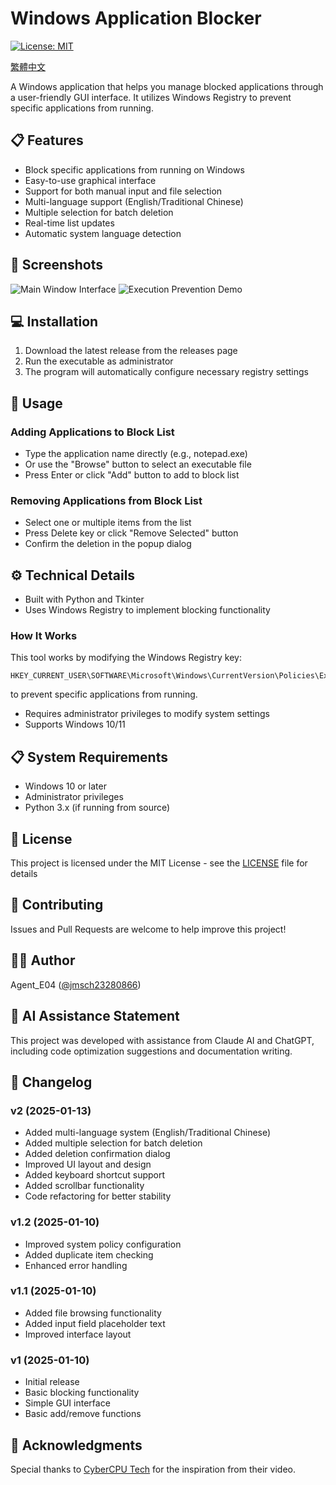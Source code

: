 # Windows Application Blocker

[![License: MIT](https://img.shields.io/badge/License-MIT-yellow.svg)](https://opensource.org/licenses/MIT)

[繁體中文](README_zh.md)

A Windows application that helps you manage blocked applications through a user-friendly GUI interface. It utilizes Windows Registry to prevent specific applications from running.

## 📋 Features

- Block specific applications from running on Windows
- Easy-to-use graphical interface
- Support for both manual input and file selection
- Multi-language support (English/Traditional Chinese)
- Multiple selection for batch deletion
- Real-time list updates
- Automatic system language detection

## 📸 Screenshots

![Main Window Interface](https://github.com/user-attachments/assets/3e1446d8-4547-4fc3-aa6e-9451a8918c16)
![Execution Prevention Demo](https://github.com/user-attachments/assets/2aa3a050-1b50-454f-8e2c-f18c850c7fe1)

## 💻 Installation

1. Download the latest release from the releases page
2. Run the executable as administrator
3. The program will automatically configure necessary registry settings

## 📖 Usage

### Adding Applications to Block List
- Type the application name directly (e.g., notepad.exe)
- Or use the "Browse" button to select an executable file
- Press Enter or click "Add" button to add to block list

### Removing Applications from Block List
- Select one or multiple items from the list
- Press Delete key or click "Remove Selected" button
- Confirm the deletion in the popup dialog

## ⚙️ Technical Details

- Built with Python and Tkinter
- Uses Windows Registry to implement blocking functionality
### How It Works

This tool works by modifying the Windows Registry key:

```
HKEY_CURRENT_USER\SOFTWARE\Microsoft\Windows\CurrentVersion\Policies\Explorer\DisallowRun
```
to prevent specific applications from running.
- Requires administrator privileges to modify system settings
- Supports Windows 10/11

## 📋 System Requirements

- Windows 10 or later
- Administrator privileges
- Python 3.x (if running from source)

## 📜 License

This project is licensed under the MIT License - see the [LICENSE](LICENSE) file for details

## 🤝 Contributing

Issues and Pull Requests are welcome to help improve this project!

## 👨‍💻 Author

Agent_E04 ([@jmsch23280866](https://github.com/jmsch23280866))

## 🤖 AI Assistance Statement

This project was developed with assistance from Claude AI and ChatGPT, including code optimization suggestions and documentation writing.

## 📝 Changelog

### v2 (2025-01-13)
- Added multi-language system (English/Traditional Chinese)
- Added multiple selection for batch deletion
- Added deletion confirmation dialog
- Improved UI layout and design
- Added keyboard shortcut support
- Added scrollbar functionality
- Code refactoring for better stability

### v1.2 (2025-01-10)
- Improved system policy configuration
- Added duplicate item checking
- Enhanced error handling

### v1.1 (2025-01-10)
- Added file browsing functionality
- Added input field placeholder text
- Improved interface layout

### v1 (2025-01-10)
- Initial release
- Basic blocking functionality
- Simple GUI interface
- Basic add/remove functions

## 🙏 Acknowledgments

Special thanks to [CyberCPU Tech](https://youtu.be/z-4YYzWb-GQ) for the inspiration from their video.
